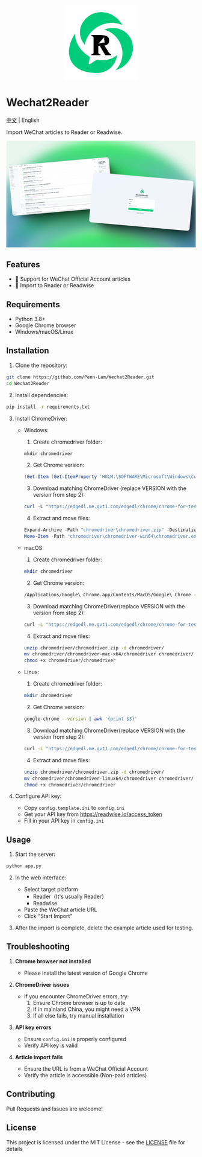 <p align="center">
  <img src="images/logo.png" alt="Wechat2Reader Logo" width="200">
</p>

# Wechat2Reader

[中文](README.md) | English

Import WeChat articles to Reader or Readwise.

<p align="center">
  <img src="images/page.png" alt="Wechat2Reader Web Interface" width="800">
</p>

## Features
- 📱 Support for WeChat Official Account articles
- 🔄 Import to Reader or Readwise

## Requirements

- Python 3.8+
- Google Chrome browser
- Windows/macOS/Linux

## Installation

1. Clone the repository:
```bash
git clone https://github.com/Penn-Lam/Wechat2Reader.git
cd Wechat2Reader
```

2. Install dependencies:
```bash
pip install -r requirements.txt
```

3. Install ChromeDriver:
   - Windows:
     1. Create chromedriver folder:
     ```powershell
     mkdir chromedriver
     ```
     2. Get Chrome version:
     ```powershell
     (Get-Item (Get-ItemProperty 'HKLM:\SOFTWARE\Microsoft\Windows\CurrentVersion\App Paths\chrome.exe').'(Default)').VersionInfo.FileVersion
     ```
     3. Download matching ChromeDriver (replace VERSION with the version from step 2):
     ```powershell
     curl -L "https://edgedl.me.gvt1.com/edgedl/chrome/chrome-for-testing/VERSION/win64/chromedriver-win64.zip" -o chromedriver\chromedriver.zip
     ```
     4. Extract and move files:
     ```powershell
     Expand-Archive -Path "chromedriver\chromedriver.zip" -DestinationPath "chromedriver" -Force
     Move-Item -Path "chromedriver\chromedriver-win64\chromedriver.exe" -Destination "chromedriver\chromedriver.exe" -Force
     ```

   - macOS:
     1. Create chromedriver folder:
     ```bash
     mkdir chromedriver
     ```
     2. Get Chrome version:
     ```bash
     /Applications/Google\ Chrome.app/Contents/MacOS/Google\ Chrome --version | awk '{print $3}'
     ```
     3. Download matching ChromeDriver(replace VERSION with the version from step 2):
     ```bash
     curl -L "https://edgedl.me.gvt1.com/edgedl/chrome/chrome-for-testing/VERSION/mac-x64/chromedriver-mac-x64.zip" -o chromedriver/chromedriver.zip
     ```
     4. Extract and move files:
     ```bash
     unzip chromedriver/chromedriver.zip -d chromedriver/
     mv chromedriver/chromedriver-mac-x64/chromedriver chromedriver/
     chmod +x chromedriver/chromedriver
     ```

   - Linux:
     1. Create chromedriver folder:
     ```bash
     mkdir chromedriver
     ```
     2. Get Chrome version:
     ```bash
     google-chrome --version | awk '{print $3}'
     ```
     3. Download matching ChromeDriver(replace VERSION with the version from step 2):
     ```bash
     curl -L "https://edgedl.me.gvt1.com/edgedl/chrome/chrome-for-testing/VERSION/linux64/chromedriver-linux64.zip" -o chromedriver/chromedriver.zip
     ```
     4. Extract and move files:
     ```bash
     unzip chromedriver/chromedriver.zip -d chromedriver/
     mv chromedriver/chromedriver-linux64/chromedriver chromedriver/
     chmod +x chromedriver/chromedriver
     ```

4. Configure API key:
   - Copy `config.template.ini` to `config.ini`
   - Get your API key from https://readwise.io/access_token
   - Fill in your API key in `config.ini`

## Usage

1. Start the server:
```bash
python app.py
```

2. In the web interface:
   - Select target platform
      - Reader（It's usually Reader）
      - Readwise
   - Paste the WeChat article URL
   - Click "Start Import"
   
3. After the import is complete, delete the example article used for testing.

## Troubleshooting

1. **Chrome browser not installed**
   - Please install the latest version of Google Chrome

2. **ChromeDriver issues**
   - If you encounter ChromeDriver errors, try:
     1. Ensure Chrome browser is up to date
     2. If in mainland China, you might need a VPN
     3. If all else fails, try manual installation

3. **API key errors**
   - Ensure `config.ini` is properly configured
   - Verify API key is valid

4. **Article import fails**
   - Ensure the URL is from a WeChat Official Account
   - Verify the article is accessible (Non-paid articles)

## Contributing

Pull Requests and Issues are welcome!

## License

This project is licensed under the MIT License - see the [LICENSE](LICENSE.txt) file for details

